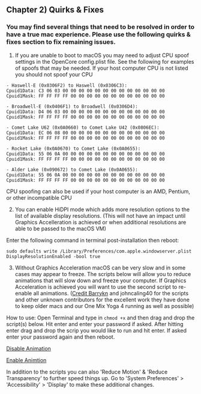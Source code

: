 ## Chapter 2) Quirks & Fixes

### You may find several things that need to be resolved in order to have a true mac experience. Please use the following quirks & fixes section to fix remaining issues.

1. If you are unable to boot to macOS you may need to adjust CPU spoof settings in the OpenCore config.plist file. See the following for examples of spoofs that may be needed. If your host computer CPU is not listed you should not spoof your CPU

``` 
- Haswell-E (0x0306F2) to Haswell (0x0306C3):
Cpuid1Data: C3 06 03 00 00 00 00 00 00 00 00 00 00 00 00 00
Cpuid1Mask: FF FF FF FF 00 00 00 00 00 00 00 00 00 00 00 00

- Broadwell-E (0x0406F1) to Broadwell (0x0306D4):
Cpuid1Data: D4 06 03 00 00 00 00 00 00 00 00 00 00 00 00 00
Cpuid1Mask: FF FF FF FF 00 00 00 00 00 00 00 00 00 00 00 00

- Comet Lake U62 (0x0A0660) to Comet Lake U42 (0x0806EC):
Cpuid1Data: EC 06 08 00 00 00 00 00 00 00 00 00 00 00 00 00
Cpuid1Mask: FF FF FF FF 00 00 00 00 00 00 00 00 00 00 00 00

- Rocket Lake (0x0A0670) to Comet Lake (0x0A0655):
Cpuid1Data: 55 06 0A 00 00 00 00 00 00 00 00 00 00 00 00 00
Cpuid1Mask: FF FF FF FF 00 00 00 00 00 00 00 00 00 00 00 00

- Alder Lake (0x090672) to Comet Lake (0x0A0655):
Cpuid1Data: 55 06 0A 00 00 00 00 00 00 00 00 00 00 00 00 00
Cpuid1Mask: FF FF FF FF 00 00 00 00 00 00 00 00 00 00 00 00
``` 

CPU spoofing can also be used if your host computer is an AMD, Pentium, or other incompatible CPU


2. You can enable HiDPI mode which adds more resolution options to the list of available display resolutions. (This will not have an impact until Graphics Accelleration is achieved or when additional resolutions are able to be passed to the macOS VM)

Enter the following command in terminal post-installation then reboot:

```
sudo defaults write /Library/Preferences/com.apple.windowserver.plist DisplayResolutionEnabled -bool true
```


3. Without Graphics Acceleration macOS can be very slow and in some cases may appear to freeze. The scripts below will allow you to reduce animations that will slow down and freeze your computer. If Graphics Acceleration is achieved you will want to use the second script to re-enable all animations. 
([Credit Barrykn](https://github.com/barrykn/big-sur-micropatcher) and johncaling40 for the scripts and other unknown contributors for the excellent work they have done to keep older macs and our One Mix Yoga 4 running as well as possible)

How to use: Open Terminal and type in ```chmod +x``` and then drag and drop the script(s) below. Hit enter and enter your password if asked. After hitting enter drag and drop the scrip you would like to run and hit enter. If asked enter your password again and then reboot.

[Disable Animation](https://github.com/balopez83/One_Mix_Yoga_4_Hackintosh/blob/main/disable-animations.sh)

[Enable Animtion](https://github.com/balopez83/One_Mix_Yoga_4_Hackintosh/blob/main/reenable-animations.sh)

In addition to the scripts you can also 'Reduce Motion' & 'Reduce Transparency' to further speed things up. Go to 'System Preferences' > 'Accessibility' > 'Display' to make these additional changes. 
